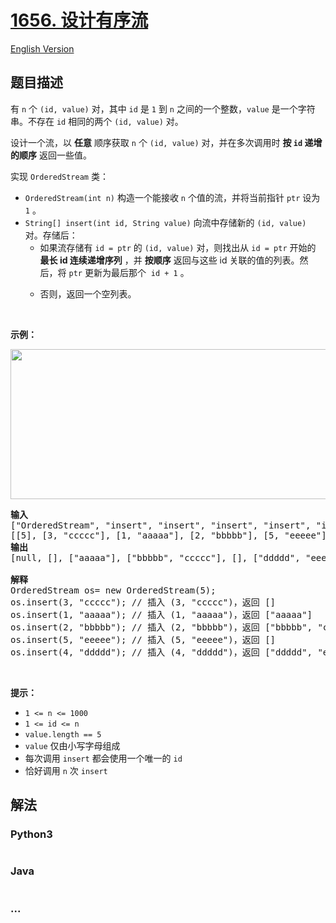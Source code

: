 # [1656. 设计有序流](https://leetcode-cn.com/problems/design-an-ordered-stream)

[English Version](/solution/1500-1599/1656.Design%20an%20Ordered%20Stream/README_EN.md)

## 题目描述

<!-- 这里写题目描述 -->
<p>有 <code>n</code> 个 <code>(id, value)</code> 对，其中 <code>id</code> 是 <code>1</code> 到 <code>n</code> 之间的一个整数，<code>value</code> 是一个字符串。不存在 <code>id</code> 相同的两个 <code>(id, value)</code> 对。</p>

<p>设计一个流，以 <strong>任意</strong> 顺序获取 <code>n</code> 个 <code>(id, value)</code> 对，并在多次调用时 <strong>按 <code>id</code> 递增的顺序</strong> 返回一些值。</p>

<p>实现 <code>OrderedStream</code> 类：</p>

<ul>
	<li><code>OrderedStream(int n)</code> 构造一个能接收 <code>n</code> 个值的流，并将当前指针 <code>ptr</code> 设为 <code>1</code> 。</li>
	<li><code>String[] insert(int id, String value)</code> 向流中存储新的 <code>(id, value)</code> 对。存储后：
	<ul>
		<li>如果流存储有 <code>id = ptr</code> 的 <code>(id, value)</code> 对，则找出从 <code>id = ptr</code> 开始的 <strong>最长 id 连续递增序列</strong> ，并 <strong>按顺序</strong> 返回与这些 id 关联的值的列表。然后，将 <code>ptr</code> 更新为最后那个  <code>id + 1</code> 。</li>
		<li>
		<p>否则，返回一个空列表。</p>
		</li>
	</ul>
	</li>
</ul>

<p> </p>

<p><strong>示例：</strong></p>

<p><strong><img alt="" src="https://assets.leetcode-cn.com/aliyun-lc-upload/uploads/2020/11/15/q1.gif" style="width: 682px; height: 240px;" /></strong></p>

<pre>
<strong>输入</strong>
["OrderedStream", "insert", "insert", "insert", "insert", "insert"]
[[5], [3, "ccccc"], [1, "aaaaa"], [2, "bbbbb"], [5, "eeeee"], [4, "ddddd"]]
<strong>输出</strong>
[null, [], ["aaaaa"], ["bbbbb", "ccccc"], [], ["ddddd", "eeeee"]]

<strong>解释</strong>
OrderedStream os= new OrderedStream(5);
os.insert(3, "ccccc"); // 插入 (3, "ccccc")，返回 []
os.insert(1, "aaaaa"); // 插入 (1, "aaaaa")，返回 ["aaaaa"]
os.insert(2, "bbbbb"); // 插入 (2, "bbbbb")，返回 ["bbbbb", "ccccc"]
os.insert(5, "eeeee"); // 插入 (5, "eeeee")，返回 []
os.insert(4, "ddddd"); // 插入 (4, "ddddd")，返回 ["ddddd", "eeeee"]
</pre>

<p> </p>

<p><strong>提示：</strong></p>

<ul>
	<li><code>1 <= n <= 1000</code></li>
	<li><code>1 <= id <= n</code></li>
	<li><code>value.length == 5</code></li>
	<li><code>value</code> 仅由小写字母组成</li>
	<li>每次调用 <code>insert</code> 都会使用一个唯一的 <code>id</code></li>
	<li>恰好调用 <code>n</code> 次 <code>insert</code></li>
</ul>



## 解法

<!-- 这里可写通用的实现逻辑 -->


<!-- tabs:start -->

### **Python3**

<!-- 这里可写当前语言的特殊实现逻辑 -->

```python

```

### **Java**

<!-- 这里可写当前语言的特殊实现逻辑 -->

```java

```

### **...**
```

```

<!-- tabs:end -->